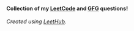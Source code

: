 #### Collection of my [LeetCode](https://leetcode.com/abihafatima/) and [GFG](https://auth.geeksforgeeks.org/user/abihaf72/practice/) questions! 
<em>Created using [LeetHub](https://github.com/QasimWani/LeetHub).</em>

